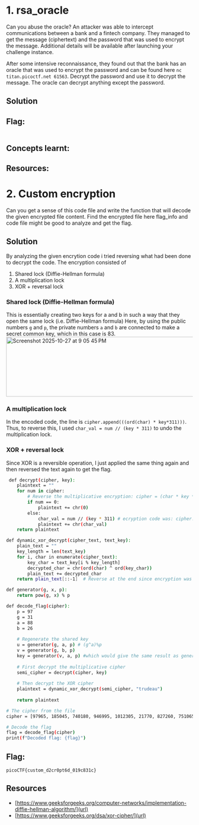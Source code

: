 # 1. rsa_oracle 

Can you abuse the oracle?
An attacker was able to intercept communications between a bank and a fintech company. They managed to get the message (ciphertext) and the password that was used to encrypt the message.
Additional details will be available after launching your challenge instance.

After some intensive reconnaissance, they found out that the bank has an oracle that was used to encrypt the password and can be found here ```nc titan.picoctf.net 61563```. Decrypt the password and use it to decrypt the message. The oracle can decrypt anything except the password.

## Solution

## Flag:
```

```

## Concepts learnt:


## Resources:

# 2. Custom encryption

Can you get a sense of this code file and write the function that will decode the given encrypted file content.
Find the encrypted file here flag_info and code file might be good to analyze and get the flag.

## Solution

By analyzing the given encrytion code i tried reversing what had been done to decrypt the code. 
The encryption consisted of 
1. Shared lock (Diffie-Hellman formula)
2. A multiplication lock
3. XOR + reversal lock

### Shared lock (Diffie-Hellman formula)
This is essentially creating two keys for a and b in such a way that they open the same lock (i.e. Diffie-Hellman formula)
Here, by using the public numbers ```g``` and ```p```, the private numbers ```a``` and ```b``` are connected to make a secret common key, which in this case is 83.
<img width="677" height="161" alt="Screenshot 2025-10-27 at 9 05 45 PM" src="https://github.com/user-attachments/assets/bc8559bb-08a4-4877-81fd-06134b72e137" />

### A multiplication lock
In the encoded code, the line is ```cipher.append(((ord(char) * key*311)))```. Thus, to reverse this, I used ```char_val = num // (key * 311)``` to undo the multiplication lock. 

### XOR + reversal lock
Since XOR is a reversible operation, I just applied the same thing again and then reversed the text again to get the flag.


```bash
 def decrypt(cipher, key):
    plaintext = ""
    for num in cipher:
        # Reverse the multiplicative encryption: cipher = (char * key * 311)
        if num == 0:
            plaintext += chr(0)
        else:
            char_val = num // (key * 311) # ecryption code was: cipher.append(((ord(char) * key*311))) thus, we divide to reverse
            plaintext += chr(char_val)
    return plaintext

def dynamic_xor_decrypt(cipher_text, text_key):
    plain_text = ""
    key_length = len(text_key)
    for i, char in enumerate(cipher_text):
        key_char = text_key[i % key_length]
        decrypted_char = chr(ord(char) ^ ord(key_char))
        plain_text += decrypted_char
    return plain_text[::-1]  # Reverse at the end since encryption was reversed at the beginning 

def generator(g, x, p):
    return pow(g, x) % p

def decode_flag(cipher):
    p = 97
    g = 31
    a = 88
    b = 26
    
    # Regenerate the shared key
    u = generator(g, a, p) # (g^a)%p
    v = generator(g, b, p)
    key = generator(v, a, p) #which would give the same result as generator(u, b, p) i.e. 83
    
    # First decrypt the multiplicative cipher
    semi_cipher = decrypt(cipher, key)
    
    # Then decrypt the XOR cipher
    plaintext = dynamic_xor_decrypt(semi_cipher, "trudeau")
    
    return plaintext

# The cipher from the file
cipher = [97965, 185045, 740180, 946995, 1012305, 21770, 827260, 751065, 718410, 457170, 0, 903455, 228585, 54425, 740180, 0, 239470, 936110, 10885, 674870, 261240, 293895, 65310, 65310, 185045, 65310, 283010, 555135, 348320, 533365, 283010, 76195, 130620, 185045]

# Decode the flag
flag = decode_flag(cipher)
print(f"Decoded flag: {flag}")
```

## Flag:
```
picoCTF{custom_d2cr0pt6d_019c831c}
```

## Resources
- [https://www.geeksforgeeks.org/computer-networks/implementation-diffie-hellman-algorithm/](url)
- [https://www.geeksforgeeks.org/dsa/xor-cipher/](url)

